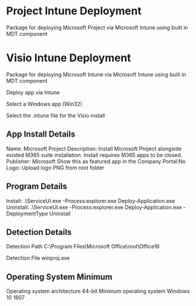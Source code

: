 # Project Intune Deployment
Package for deploying Microsoft Project via Microsoft Intune using built in MDT component

# Visio Intune Deployment
Package for deploying Microsoft Intune via Microsoft Intune using built in MDT component

Deploy app via Intune

Select a Windows app (Win32) 

Select the .intune file for the Visio install

App Install Details
------------------------
Name: Microsoft Project
Description: Install Microsoft Project alongside existed M365 suite installation. Install requires M365 apps to be closed.
Publisher: Microsoft
Show this as featured app in the Company Portal:No
Logo: Upload logo PNG from root folder

Program Details
------------------------
Install: .\ServiceUI.exe -Process:explorer.exe Deploy-Application.exe
Uninstall: .\ServiceUI.exe -Process:explorer.exe Deploy-Application.exe -DeploymentType Uninstall

Detection Details
------------------------
Detection Path
C:\Program Files\Microsoft Office\root\Office16

Detection File
winproj.exe

Operating System Minimum
------------------------
Operating system architecture	64-bit
Minimum operating system 	Windows 10 1607
